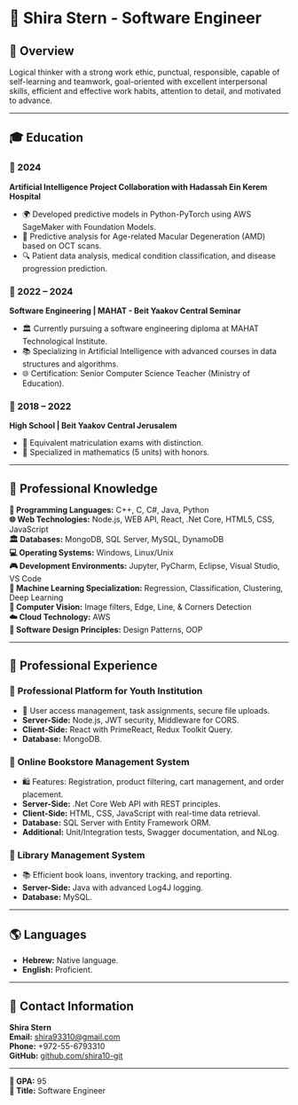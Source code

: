 # 🔗 Shira Stern - Software Engineer

## 🎨 Overview
Logical thinker with a strong work ethic, punctual, responsible, capable of self-learning and teamwork, goal-oriented with excellent interpersonal skills, efficient and effective work habits, attention to detail, and motivated to advance.

---

## 🎓 Education

### 🔹 2024
**Artificial Intelligence Project Collaboration with Hadassah Ein Kerem Hospital**
- 🌍 Developed predictive models in Python-PyTorch using AWS SageMaker with Foundation Models.
- 🌮 Predictive analysis for Age-related Macular Degeneration (AMD) based on OCT scans.
- 🔍 Patient data analysis, medical condition classification, and disease progression prediction.

### 🔹 2022 – 2024
**Software Engineering | MAHAT - Beit Yaakov Central Seminar**
- 🏛️ Currently pursuing a software engineering diploma at MAHAT Technological Institute.
- 📚 Specializing in Artificial Intelligence with advanced courses in data structures and algorithms.
- 🌐 Certification: Senior Computer Science Teacher (Ministry of Education).

### 🔹 2018 – 2022
**High School | Beit Yaakov Central Jerusalem**
- 🌿 Equivalent matriculation exams with distinction.
- 🔢 Specialized in mathematics (5 units) with honors.

---

## 🔧 Professional Knowledge

**🔄 Programming Languages:** C++, C, C#, Java, Python  
**🌐 Web Technologies:** Node.js, WEB API, React, .Net Core, HTML5, CSS, JavaScript  
**🏛️ Databases:** MongoDB, SQL Server, MySQL, DynamoDB  
**💻 Operating Systems:** Windows, Linux/Unix  
**🎮 Development Environments:** Jupyter, PyCharm, Eclipse, Visual Studio, VS Code  
**🍎 Machine Learning Specialization:** Regression, Classification, Clustering, Deep Learning  
**🔎 Computer Vision:** Image filters, Edge, Line, & Corners Detection  
**☁️ Cloud Technology:** AWS  
**📘 Software Design Principles:** Design Patterns, OOP  

---

## 🚀 Professional Experience

### 🔹 **Professional Platform for Youth Institution**
- 🔑 User access management, task assignments, secure file uploads.
- **Server-Side:** Node.js, JWT security, Middleware for CORS.
- **Client-Side:** React with PrimeReact, Redux Toolkit Query.
- **Database:** MongoDB.

### 🔹 **Online Bookstore Management System**
- 🛍️ Features: Registration, product filtering, cart management, and order placement.
- **Server-Side:** .Net Core Web API with REST principles.
- **Client-Side:** HTML, CSS, JavaScript with real-time data retrieval.
- **Database:** SQL Server with Entity Framework ORM.
- **Additional:** Unit/Integration tests, Swagger documentation, and NLog.

### 🔹 **Library Management System**
- 📚 Efficient book loans, inventory tracking, and reporting.
- **Server-Side:** Java with advanced Log4J logging.
- **Database:** MySQL.

---


## 🌎 Languages
- **Hebrew:** Native language.  
- **English:** Proficient.

---

## 📢 Contact Information

**Shira Stern**  
**Email:** [shira93310@gmail.com](mailto:shira93310@gmail.com)  
**Phone:** +972-55-6793310  
**GitHub:** [github.com/shira10-git](https://github.com/shira10-git)  

---

**🌟 GPA:** 95  
**💪 Title:** Software Engineer

